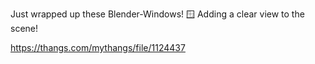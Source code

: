 Just wrapped up these Blender-Windows! 🪟 Adding a clear view to the scene!

https://thangs.com/mythangs/file/1124437
